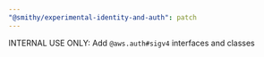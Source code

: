 ```yaml
---
"@smithy/experimental-identity-and-auth": patch
---
```


INTERNAL USE ONLY: Add `@aws.auth#sigv4` interfaces and classes

